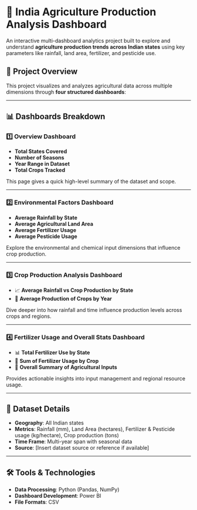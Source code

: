 # 🌱 India Agriculture Production Analysis Dashboard

An interactive multi-dashboard analytics project built to explore and understand **agriculture production trends across Indian states** using key parameters like rainfall, land area, fertilizer, and pesticide use.

## 📌 Project Overview

This project visualizes and analyzes agricultural data across multiple dimensions through **four structured dashboards**:

---

## 📊 Dashboards Breakdown

### 1️⃣ Overview Dashboard
- **Total States Covered**
- **Number of Seasons**
- **Year Range in Dataset**
- **Total Crops Tracked**

This page gives a quick high-level summary of the dataset and scope.

---

### 2️⃣ Environmental Factors Dashboard
- **Average Rainfall by State**
- **Average Agricultural Land Area**
- **Average Fertilizer Usage**
- **Average Pesticide Usage**

Explore the environmental and chemical input dimensions that influence crop production.

---

### 3️⃣ Crop Production Analysis Dashboard
- 📈 **Average Rainfall vs Crop Production by State**
- 📆 **Average Production of Crops by Year**

Dive deeper into how rainfall and time influence production levels across crops and regions.

---

### 4️⃣ Fertilizer Usage and Overall Stats Dashboard
- 📊 **Total Fertilizer Use by State**
- 🌾 **Sum of Fertilizer Usage by Crop**
- 📌 **Overall Summary of Agricultural Inputs**

Provides actionable insights into input management and regional resource usage.

---

## 📁 Dataset Details

- **Geography**: All Indian states
- **Metrics**: Rainfall (mm), Land Area (hectares), Fertilizer & Pesticide usage (kg/hectare), Crop production (tons)
- **Time Frame**: Multi-year span with seasonal data
- **Source**: [Insert dataset source or reference if available]

---

## 🛠️ Tools & Technologies

- **Data Processing**: Python (Pandas, NumPy)
- **Dashboard Development**: Power BI
- **File Formats**: CSV

